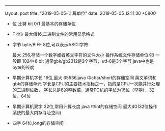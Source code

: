 ---
layout: post
title:  "2019-05-05-计算单位"
date:   2019-05-05 12:11:30 +0800

* 位 比特 bit 0/1 最基本的存储单位

* F 4位 最大值16,二进制文件的常用显示格式

* 字节 byte/B FF 8位,可以表示ASCII字符 

    最大 256,存储一个数字或者英文字符的文件大小
    操作系统文件存储单位KB 一般即 1024*8 bit
    通常gbk/gb2312是2个字节，utf-8是3个字节
    java中也是byte的长度
* 早期计算机字长 
    16位,最大 65536,java 中char/short的存储空间
    英文单词和gbk的存储单元
    字长是CPU的主要技术指标之一，指的是CPU一次能并行处理的二进制位数，
    字长总是8的整数倍，通常PC机的字长为16位（早期），32位，64位
        
* 早期计算机双字 
    32位,常用计算长度 java 中int的存储空间
    最大4G(32位操作系统的最大内存寻址空间)
* 四字
    64位,long的存储空间  
    






